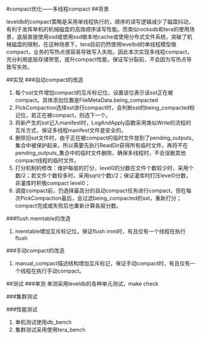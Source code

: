 #compact优化——多线程compact
##背景

leveldb的compact策略是采用单线程执行的，顺序的读写逻辑减少了磁盘抖动，有利于发挥单机的机械磁盘的高效顺序读写性能。而类似rocksdb和tera的使用场景，底层直接使用ssd或使用ssd做本地cache或使用分布式文件系统，突破了机械磁盘的限制，在这种场景下，tera目前仍然使用levelbd的单线程模型做compact，业务的写热点很容易导致写入失败。因此本次实现多线程compact，充分利用底层存储带宽，提升compact性能，保证写分裂前，不会因为写热点导致写失败。

##实现
###自动compact的改造
	
1. 每个sst文件增加compact的互斥标记位，设置该位表示该sst正在被compact。具体添加位置是FileMetaData.being_compacted
2. PickCompaction选择sst进行compact时，会判断sst的being_compacted标记位，若正在被compact，则选下一个。
3. 将新产生的sst记入manifest时，LogAndApply函数采用类似Write的流程的互斥方式，保证多线程manifest文件是安全的。
4. 删除旧sst文件时，由于正在被compact的临时文件放到了pending_outputs_集合中被保护起来，所以需要先执行ReadDir获得所有临时文件，再将不在pending_outputs_集合中的临时文件删除，确保多线程时，不会误删其他compact线程的临时文件。
5. 打分机制的修改：维护每层的打分，level0的分数在文件个数较少时，采用个数/2；若文件个数较多时，采用sqrt(个数)/2；保证灌库时打压level0分数，非灌库时积极compact level0；
6. 调度compact前，仍选择最高分的自动compact任务进行compact，但在每次PickCompaction最后，会过滤being_compacted的sst，重新打分；compact完成或失败后也重新计算各层分数。
	
###flush memtable的改造

1. memtable增加互斥标记位，保证flush imm时，有且仅有一个线程在执行flush
	
###手动compact的改造

1. manual_compact描述结构增加互斥标记，保证手动compact时，有且仅有一个线程在执行手动compact。
	
##测试
###单测
单测采用leveldb的各种单元测试，make check
	
###集群测试
	
###性能测试
1. 单机测试使用db_bench
2. 集群测试采用使用tera_bench

